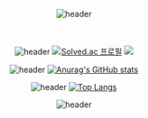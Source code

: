 <div align="center">

![header](https://capsule-render.vercel.app/api?type=waving&color=auto&height=200&section=header&text=DongGuk-Seo&fontSize=50&animation=twinkling)
<br><br><br>

![header](https://capsule-render.vercel.app/api?type=transparent&color=gradient&height=200&section=header&text=Algorithm&fontSize=30)
[![Solved.ac
프로필](http://mazassumnida.wtf/api/v2/generate_badge?boj=failnxid)](https://solved.ac/failnxid) <img src="http://mazandi.herokuapp.com/api?handle=failnxid&theme=warm"/>

![header](https://capsule-render.vercel.app/api?type=transparent&color=timegradient&height=200&section=header&text=Github&fontSize=30)
[![Anurag's GitHub stats](https://github-readme-stats.vercel.app/api?username=DongGuk-Seo&show_icons=true&theme=highcontrast)](https://github.com/DongGuk-Seo/github-readme-stats)

![header](https://capsule-render.vercel.app/api?type=transparent&color=timegradient&height=200&section=header&text=Repos&fontSize=30)
[![Top Langs](https://github-readme-stats.vercel.app/api/top-langs/?username=DongGuk-Seo&layout=compact)](https://github.com/DongGuk-Seo/github-readme-stats)

![header](https://capsule-render.vercel.app/api?type=transparent&color=timegradient&height=200&section=header&text=Skills&fontSize=30)

</div>
